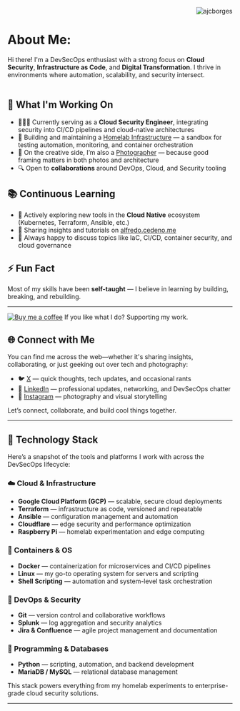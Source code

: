 <p align="right"> <img src="https://komarev.com/ghpvc/?username=ajcborges&label=Profile%20views&color=0e75b6&style=flat" alt="ajcborges" /> </p>

# About Me:
Hi there! I'm a DevSecOps enthusiast with a strong focus on **Cloud Security**, **Infrastructure as Code**, and **Digital Transformation**. I thrive in environments where automation, scalability, and security intersect. <br><br>

## 🔧 What I'm Working On
- 👨🏻‍💻 Currently serving as a **Cloud Security Engineer**, integrating security into CI/CD pipelines and cloud-native architectures
- 🧪 Building and maintaining a [Homelab Infrastructure](https://github.com/ajcborges/homelab) — a sandbox for testing automation, monitoring, and container orchestration
- 📸 On the creative side, I’m also a [Photographer](https://www.instagram.com/ajcborges) — because good framing matters in both photos and architecture
- 🔍 Open to **collaborations** around DevOps, Cloud, and Security tooling

## 📚 Continuous Learning
- 🌱 Actively exploring new tools in the **Cloud Native** ecosystem (Kubernetes, Terraform, Ansible, etc.)
- 📝 Sharing insights and tutorials on [alfredo.cedeno.me](https://alfredo.cedeno.me)
- 💬 Always happy to discuss topics like IaC, CI/CD, container security, and cloud governance

## ⚡ Fun Fact
Most of my skills have been **self-taught** — I believe in learning by building, breaking, and rebuilding.

---

[![Buy me a coffee](https://img.shields.io/badge/☕-Buy%20me%20a%20coffee-blue)](https://ko-fi.com/ajcborges) If you like what I do? Supporting my work. 

## 🌐 Connect with Me

You can find me across the web—whether it's sharing insights, collaborating, or just geeking out over tech and photography:

- 🐦 [X](https://x.com/ajcborges) — quick thoughts, tech updates, and occasional rants
- 💼 [LinkedIn](https://linkedin.com/in/alfredocedeno) — professional updates, networking, and DevSecOps chatter
- 📸 [Instagram](https://instagram.com/ajcborges) — photography and visual storytelling

Let’s connect, collaborate, and build cool things together.

---

## 🧰 Technology Stack

Here’s a snapshot of the tools and platforms I work with across the DevSecOps lifecycle:

### ☁️ Cloud & Infrastructure
- **Google Cloud Platform (GCP)** — scalable, secure cloud deployments
- **Terraform** — infrastructure as code, versioned and repeatable
- **Ansible** — configuration management and automation
- **Cloudflare** — edge security and performance optimization
- **Raspberry Pi** — homelab experimentation and edge computing

### 🐳 Containers & OS
- **Docker** — containerization for microservices and CI/CD pipelines
- **Linux** — my go-to operating system for servers and scripting
- **Shell Scripting** — automation and system-level task orchestration

### 🔐 DevOps & Security
- **Git** — version control and collaborative workflows
- **Splunk** — log aggregation and security analytics
- **Jira & Confluence** — agile project management and documentation

### 🧠 Programming & Databases
- **Python** — scripting, automation, and backend development
- **MariaDB / MySQL** — relational database management

This stack powers everything from my homelab experiments to enterprise-grade cloud security solutions.

---

